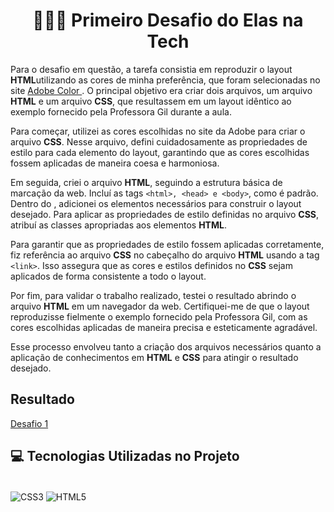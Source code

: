 <div>
<div align="center"> <h1> 👩🏾‍💻 Primeiro Desafio do Elas na Tech</h1> </div>

<p>Para o desafio em questão, a tarefa consistia em reproduzir o layout <b>HTML</b>utilizando as cores de minha preferência, que foram selecionadas no site <a href=" https://color.adobe.com/pt/create/color-wheel" target="_blank"> Adobe Color </a>. O principal objetivo era criar dois arquivos, um arquivo <b>HTML</b> e um arquivo <b>CSS</b>, que resultassem em um layout idêntico ao exemplo fornecido pela Professora Gil durante a aula.

Para começar, utilizei as cores escolhidas no site da Adobe para criar o arquivo <b>CSS</b>. Nesse arquivo, defini cuidadosamente as propriedades de estilo para cada elemento do layout, garantindo que as cores escolhidas fossem aplicadas de maneira coesa e harmoniosa.

Em seguida, criei o arquivo <b>HTML</b>, seguindo a estrutura básica de marcação da web. Incluí as tags ```<html>, <head> e <body>```, como é padrão. Dentro do <body>, adicionei os elementos necessários para construir o layout desejado. Para aplicar as propriedades de estilo definidas no arquivo <b>CSS</b>, atribuí as classes apropriadas aos elementos <b>HTML</b>.

Para garantir que as propriedades de estilo fossem aplicadas corretamente, fiz referência ao arquivo <b>CSS</b> no cabeçalho do arquivo <b>HTML</b> usando a tag ```<link>```. Isso assegura que as cores e estilos definidos no <b>CSS</b> sejam aplicados de forma consistente a todo o layout.

Por fim, para validar o trabalho realizado, testei o resultado abrindo o arquivo <b>HTML</b> em um navegador da web. Certifiquei-me de que o layout reproduzisse fielmente o exemplo fornecido pela Professora Gil, com as cores escolhidas aplicadas de maneira precisa e esteticamente agradável.

Esse processo envolveu tanto a criação dos arquivos necessários quanto a aplicação de conhecimentos em <b>HTML</b> e <b>CSS</b> para atingir o resultado desejado.</p>

<h2> Resultado </h2> 
<a href="https://kathllynsantos.github.io/Elas-Na-Tech-Desafio1/" target="_blank"> Desafio 1</a>

<h2> 💻 Tecnologias Utilizadas no Projeto</h2>

<div stayle="display: inline_block"><br/>
<img align="center" alt="CSS3" src=https://img.shields.io/badge/HTML-239120?style=for-the-badge&logo=html5&logoColor=white"/>
<img align="center" alt="HTML5" src=https://img.shields.io/badge/CSS-239120?&style=for-the-badge&logo=css3&logoColor=white"/>
</div>
  
